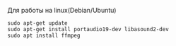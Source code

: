 Для работы на linux(Debian/Ubuntu)
    
    sudo apt-get update
    sudo apt-get install portaudio19-dev libasound2-dev
    sudo apt install ffmpeg

